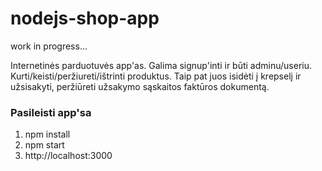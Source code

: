 # nodejs-shop-app

work in progress...

Internetinės parduotuvės app'as. Galima signup'inti ir būti adminu/useriu. 
Kurti/keisti/peržiureti/ištrinti produktus. Taip pat juos isidėti į krepselį ir užsisakyti, peržiūreti užsakymo sąskaitos faktūros dokumentą.

### Pasileisti app'sa

1. npm install
2. npm start
3. http://localhost:3000
